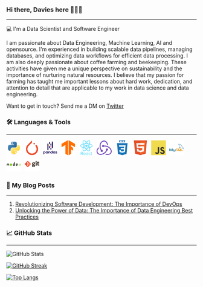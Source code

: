 ### Hi there, Davies here 👨🏿‍💻
<hr style="border-width: 0.1px;">

💻 I'm a Data Scientist and Software Engineer

I am passionate about Data Engineering, Machine Learning, AI and opensource. I'm experienced in building scalable data pipelines, managing databases, and optimizing data workflows for efficient data processing. I am also deeply passionate about coffee farming and beekeeping. These activities have given me a unique perspective on sustainability and the importance of nurturing natural resources. I believe that my passion for farming has taught me important lessons about hard work, dedication, and attention to detail that are applicable to my work in data science and data engineering.

Want to get in touch? Send me a DM on [Twitter](https://twitter.com/kabirodavies)

### 🛠️ Languages & Tools
<hr style="border-width: 0.1px;">

<div>
  <img src="https://github.com/devicons/devicon/blob/master/icons/python/python-original.svg" title="Python" alt="Python " width="40" height="40"/>&nbsp;
  <img src="https://github.com/devicons/devicon/blob/master/icons/pytorch/pytorch-original.svg" title="Pytorch" alt="Pytorch " width="40" height="40"/>&nbsp;
  <img src="https://github.com/devicons/devicon/blob/master/icons/pandas/pandas-original-wordmark.svg" title="Pandas" alt="Pandas " width="40" height="40"/>&nbsp;
  <img src="https://github.com/devicons/devicon/blob/master/icons/tensorflow/tensorflow-original.svg" title="Tensorflow" alt="Tensorflow " width="40" height="40"/>&nbsp;
  <img src="https://github.com/devicons/devicon/blob/master/icons/react/react-original-wordmark.svg" title="React" alt="React" width="40" height="40"/>&nbsp; 
  <img src="https://github.com/devicons/devicon/blob/master/icons/redux/redux-original.svg" title="Redux" alt="Redux " width="40" height="40"/>&nbsp;
  <img src="https://github.com/devicons/devicon/blob/master/icons/css3/css3-plain-wordmark.svg"  title="CSS3" alt="CSS" width="40" height="40"/>&nbsp;
  <img src="https://github.com/devicons/devicon/blob/master/icons/html5/html5-original.svg" title="HTML5" alt="HTML" width="40" height="40"/>&nbsp;
  <img src="https://github.com/devicons/devicon/blob/master/icons/javascript/javascript-original.svg" title="JavaScript" alt="JavaScript" width="40" height="40"/>&nbsp;
  <img src="https://github.com/devicons/devicon/blob/master/icons/mysql/mysql-original-wordmark.svg" title="MySQL"  alt="MySQL" width="40" height="40"/>&nbsp;
  <img src="https://github.com/devicons/devicon/blob/master/icons/nodejs/nodejs-original-wordmark.svg" title="NodeJS" alt="NodeJS" width="40" height="40"/>&nbsp;
  <img src="https://github.com/devicons/devicon/blob/master/icons/git/git-original-wordmark.svg" title="Git" **alt="Git" width="40" height="40"/>
</div>

### 📝 My Blog Posts
<hr style="border-width: 0.1px;">

1. [Revolutionizing Software Development: The Importance of DevOps](https://medium.com/@daviesnjogu/revolutionizing-software-development-the-importance-of-devops-d6b1e0873c32?source=your_stories_page-------------------------------------)
2. [Unlocking the Power of Data: The Importance of Data Engineering Best Practices](https://medium.com/@daviesnjogu/unlocking-the-power-of-data-the-importance-of-data-engineering-best-practices-e04baf824bff?source=your_stories_page-------------------------------------)
### 📈 GitHub Stats
<hr style="border-width: 1px;">

![GitHub Stats](https://github-readme-stats.vercel.app/api?username=kabirodavies)

[![GitHub Streak](http://github-readme-streak-stats.herokuapp.com?user=kabirodavies&theme=dark&background=000000&hide_total_contributions=true)](https://git.io/streak-stats)

[![Top Langs](https://github-readme-stats.vercel.app/api/top-langs/?username=kabirodavies&layout=compact&theme=vision-friendly-dark)](https://github.com/anuraghazra/github-readme-stats)
